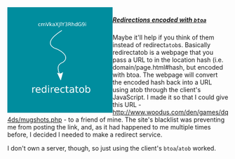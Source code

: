 <img align="left" src="logo.png" width="240" />

##### [Redirections encoded with `btoa`](redirectatob.github.io)

Maybe it'll help if you think of them instead of redirect`atob`s. Basically redirectatob is a webpage that you pass a URL to in the location hash (i.e. domain/page.html#hash, but encoded with btoa. The webpage will convert the encoded hash back into a URL using atob through the client's JavaScript. I made it so that I could give this URL - http://www.woodus.com/den/games/dq4ds/mugshots.php - to a friend of mine. The site's blacklist was preventing me from posting the link, and, as it had happened to me multiple times before, I decided I needed to make a redirect service.

I don't own a server, though, so just using the client's `btoa`/`atob` worked.
